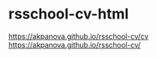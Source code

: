 # rsschool-cv-html

https://akpanova.github.io/rsschool-cv/cv
https://akpanova.github.io/rsschool-cv/

